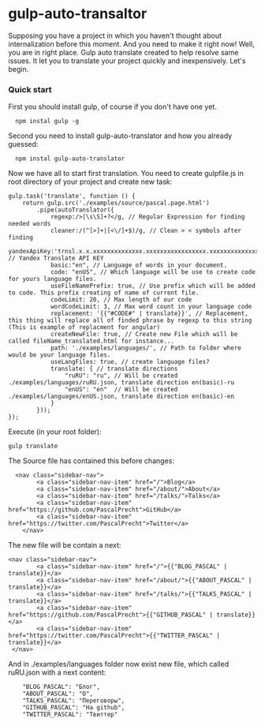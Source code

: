 # gulp-auto-transaltor

Supposing you have a project in which you haven't thought about internalization before this moment. And you need to make it right now! Well, you are in right place. Gulp auto translate created to help resolve same issues. It let you to translate your project quickly and inexpensively. Let's begin.

### Quick start

First you should install gulp, of course if you don't have one yet. 

```
  npm instal gulp -g
```

Second you need to install gulp-auto-translator and how you already guessed:

```
  npm instal gulp-auto-translator 
```

Now we have all to start first translation. You need to create gulpfile.js in root directory of your project and create new task:

```
gulp.task('translate', function () {
    return gulp.src('./examples/source/pascal.page.html')
        .pipe(autoTranslator({
            regexp:/>[\s\S]+?</g, // Regular Expression for finding needed words
            cleaner:/(^[>]+|[<\/]+$)/g, // Clean > < symbols after finding
            yandexApiKey:'trnsl.x.x.xxxxxxxxxxxxxx.xxxxxxxxxxxxxxxxx.xxxxxxxxxxxxxxxxxxxxxxx', // Yandex Translate API KEY
            basic:"en", // Language of words in your document. 
            code: "enUS", // Which language will be use to create code for yours language files.
            useFileNamePrefix: true, // Use prefix which will be added to code. This prefix creating of name of current file.
            codeLimit: 20, // Max length of our code
            wordCodeLimit: 3, // Max word count in your language code
            replacement: '{{"#CODE#" | translate}}', // Replacement, this thing will replace all of finded phrase by regexp to this string (This is example of replacment for angular)
            createNewFile: true, // Create new File which will be called fileName_translated.html for instance...
            path: './examples/languages/', // Path to folder where would be your language files.
            useLangFiles: true, // create language files?
            translate: { // translate directions
                "ruRU": "ru", // Will be created ./examples/languages/ruRU.json, translate direction en(basic)-ru
                "enUS": "en"  // Will be created ./examples/languages/enUS.json, translate direction en(basic)-en
            }
        }));
});
```
Execute (in your root folder):

```
gulp translate
```

The Source file has contained this before changes: 

```
  <nav class="sidebar-nav">
        <a class="sidebar-nav-item" href="/">Blog</a>
        <a class="sidebar-nav-item" href="/about/">About</a>
        <a class="sidebar-nav-item" href="/talks/">Talks</a>
        <a class="sidebar-nav-item" href="https://github.com/PascalPrecht">GitHub</a>
        <a class="sidebar-nav-item" href="https://twitter.com/PascalPrecht">Twitter</a>
    </nav>
```

The new file will be contain a next:

```
<nav class="sidebar-nav">
        <a class="sidebar-nav-item" href="/">{{"BLOG_PASCAL" | translate}}</a>
        <a class="sidebar-nav-item" href="/about/">{{"ABOUT_PASCAL" | translate}}</a>
        <a class="sidebar-nav-item" href="/talks/">{{"TALKS_PASCAL" | translate}}</a>
        <a class="sidebar-nav-item" href="https://github.com/PascalPrecht">{{"GITHUB_PASCAL" | translate}}</a>
        <a class="sidebar-nav-item" href="https://twitter.com/PascalPrecht">{{"TWITTER_PASCAL" | translate}}</a>
 </nav>
```

And in ./examples/languages folder now exist new file, which called ruRU.json with a next content:

```
	"BLOG_PASCAL": "Блог",
	"ABOUT_PASCAL": "О",
	"TALKS_PASCAL": "Переговоры",
	"GITHUB_PASCAL": "На github",
	"TWITTER_PASCAL": "Твиттер"
```
